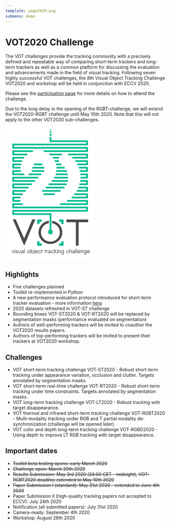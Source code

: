 ```yaml
---
template: page2020.pug
submenu: Home
---
```


# VOT2020 Challenge

The VOT challenges provide the tracking community with a precisely defined and repeatable way of comparing short-term trackers and long-term trackers as well as a common platform for discussing the evaluation and advancements made in the field of visual tracking. Following seven highly successful VOT challenges, the 8th Visual Object Tracking Challenge VOT2020 and workshop will be held in conjunction with ECCV 2020.

Please see the [participation page](participation.html) for more details on how to attend the challenge.

<div class="alert alert-info role="alert">
<div class="icon-left"><i class="glyphicon glyphicon-exclamation-sign hugeicon" ></i> </div>

Due to the long delay in the opening of the RGBT-challenge, we will
extend the VOT2020-RGBT challenge until May 10th 2020. Note that this
will not apply to the other VOT2020 sub-challenges.
</div>

<img class="logo float-right frame" src="../img/vot2020_logo_website_large.png" alt="VOT2020"  />




## Highlights

 * Five challenges planned
 * Toolkit re-implemented in Python
 * A new performance evaluation protocol introduced for short-term tracker evaluation - more information [here](https://data.votchallenge.net/vot2020/vot-2020-protocol.pdf)
 * 2020 datasets refreshed in VOT-ST challenge
 * Bounding boxes VOT-ST2020 & VOT-RT2020 will be replaced by segmentation masks (performance evaluated on segmentation)
 * Authors of well-performing trackers will be invited to coauthor the VOT2020 results papers.
 * Authors of top-performing trackers will be invited to present their trackers at VOT2020 workshop.

## Challenges

 * VOT short-term tracking challenge VOT-ST2020 - Robust short-term tracking under appearance variation, occlusion and clutter. Targets annotated by segmentation masks.
 * VOT short-term real-time challenge VOT-RT2020 - Robust short-term tracking under time constraints. Targets annotated by segmentation masks.
 * VOT long-term tracking challenge VOT-LT2020 - Robust tracking with target disappearance.
 * VOT thermal and infrared short-term tracking challenge VOT-RGBT2020 - Multi-modality tracking under RGB and T partial modality de-synchronization (challenge will be opened later).
 * VOT color and depth long-term tracking challenge VOT-RGBD2020 - Using depth to improve LT RGB tracking with target disappearance.

## Important dates

 * ~~Toolkit beta testing opens: early March 2020~~
 * ~~Challenge open: March 20th 2020~~
 * ~~Results Submission: May 3rd 2020 (24:00 CET - midnight), VOT-RGBT2020 deadline extended to May 10th 2020~~
 * ~~Paper Submission I (standard): May 31st 2020 - extended to June 4th 2020~~
 * Paper Submission II (high-quality tracking papers not accepted to ECCV): July 24th 2020
 * Notification (all submitted papers): July 31st 2020
 * Camera-ready: September 4th 2020
 * Workshop: August 28th 2020

